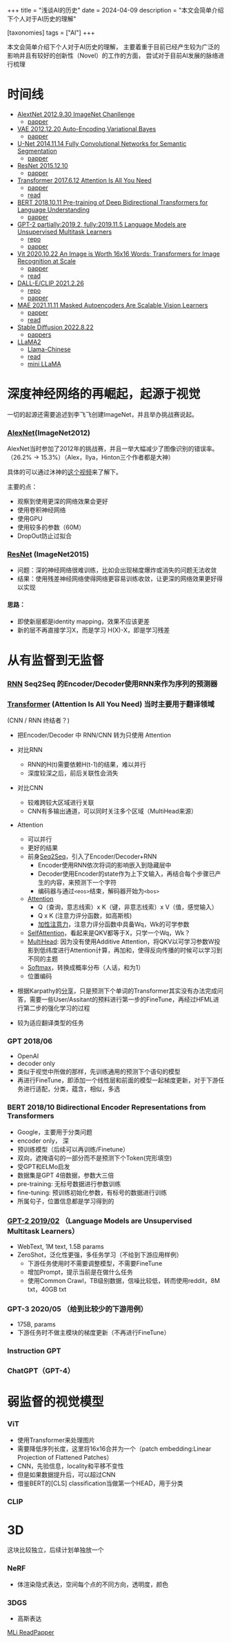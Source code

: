 +++
title = "浅谈AI的历史"
date = 2024-04-09
description = "本文会简单介绍下个人对于AI历史的理解"

[taxonomies]
tags = ["AI"]
+++

本文会简单介绍下个人对于AI历史的理解，
主要着重于目前已经产生较为广泛的影响并且有较好的创新性（Novel）的工作的方面，
尝试对于目前AI发展的脉络进行梳理

# 时间线

* [AlextNet 2012.9.30 ImageNet Chanllenge](https://en.wikipedia.org/wiki/AlexNet)
    * [papper](https://proceedings.neurips.cc/paper/2012/file/c399862d3b9d6b76c8436e924a68c45b-Paper.pdf)
* [VAE 2012.12.20 Auto-Encoding Variational Bayes
](https://en.wikipedia.org/wiki/Variational_autoencoder)
    * [papper](https://arxiv.org/abs/1312.6114)
* [U-Net 2014.11.14 Fully Convolutional Networks for Semantic Segmentation
](https://en.wikipedia.org/wiki/U-Net)
    * [papper](https://arxiv.org/abs/1411.4038)
* [ResNet 2015.12.10](https://en.wikipedia.org/wiki/Residual_neural_network) 
    * [papper](https://arxiv.org/abs/1512.03385)
* [Transformer 2017.6.12 Attention Is All You Need](https://en.wikipedia.org/wiki/Attention_Is_All_You_Need) 
    * [papper](https://arxiv.org/abs/1706.03762)
    * [read](https://zhuanlan.zhihu.com/p/338817680)
* [BERT 2018.10.11 Pre-training of Deep Bidirectional Transformers for Language Understanding](https://en.wikipedia.org/wiki/BERT_(language_model))
    * [papper](https://arxiv.org/abs/1810.04805v2)
* [GPT-2 partially:2019.2, fully:2019.11.5 Language Models are Unsupervised Multitask Learners
](https://en.wikipedia.org/wiki/GPT-2)
    * [repo](https://github.com/openai/gpt-2)
    * [papper](https://cdn.openai.com/better-language-models/language_models_are_unsupervised_multitask_learners.pdf)
* [Vit 2020.10.22 An Image is Worth 16x16 Words: Transformers for Image Recognition at Scale](https://en.wikipedia.org/wiki/Vision_transformer)
    * [papper](https://arxiv.org/abs/2010.11929)
    * [read](https://zhuanlan.zhihu.com/p/412910412)
* [DALL-E/CLIP 2021.2.26](https://en.wikipedia.org/wiki/DALL-E)
    * [repo](https://github.com/OpenAI/CLIP)
    * [papper](https://arxiv.org/abs/2103.00020)
* [MAE 2021.11.11 Masked Autoencoders Are Scalable Vision Learners
](https://www.zhihu.com/question/498364604/answer/3337675217)
    * [papper](https://arxiv.org/abs/2111.06377)
    * [read](https://zhuanlan.zhihu.com/p/439554945)
* [Stable Diffusion 2022.8.22](https://en.wikipedia.org/wiki/Stable_Diffusion)
    * [pappers](https://en.wikipedia.org/wiki/Stable_Diffusion#Releases)
* [LLaMA2](https://en.wikipedia.org/wiki/LLaMA)
    * [Llama-Chinese](https://github.com/LlamaFamily/Llama-Chinese)
    * [read](https://zhuanlan.zhihu.com/p/636784644)
    * [mini LLaMA](https://zhuanlan.zhihu.com/p/652664029)

# 深度神经网络的再崛起，起源于视觉
一切的起源还需要追述到李飞飞创建ImageNet，并且举办挑战赛说起。

### [AlexNet](https://zhuanlan.zhihu.com/p/618545757f)(ImageNet2012)
AlexNet当时参加了2012年的挑战赛，并且一举大幅减少了图像识别的错误率。（26.2% -> 15.3%）（Alex，Ilya，Hinton三个作者都是大神）

具体的可以通过沐神的[这个视频](https://www.zhihu.com/zvideo/1432155856322920448)来了解下。

主要的点：
* 观察到使用更深的网络效果会更好
* 使用卷积神经网络
* 使用GPU
* 使用较多的参数（60M）
* DropOut防止过拟合

### [ResNet](https://zhuanlan.zhihu.com/p/101332297) (ImageNet2015)

* 问题：深的神经网络很难训练，比如会出现梯度爆炸或消失的问题无法收敛
* 结果：使用残差神经网络使得网络更容易训练收敛，让更深的网络效果更好得以实现

#### 思路：
* 即使新层都是identity mapping，效果不应该更差
* 新的层不再直接学习X，而是学习 H(X)-X，即是学习残差

# 从有监督到无监督

### [RNN](https://zh.d2l.ai/chapter_recurrent-neural-networks/rnn-scratch.html#id4) Seq2Seq 的Encoder/Decoder使用RNN来作为序列的预测器

### [Transformer](https://www.zhihu.com/zvideo/1437034536677404672) (Attention Is All You Need) 当时主要用于翻译领域
(CNN / RNN 终结者？)

* 把Encoder/Decoder 中 RNN/CNN 转为只使用 Attention
* 对比RNN
    * RNN的H(t)需要依赖H(t-1)的结果，难以并行
    * 深度较深之后，前后关联性会消失
* 对比CNN
    * 较难跨较大区域进行关联
    * CNN有多输出通道，可以同时关注多个区域（MultiHead来源）
* Attention
    * 可以并行
    * 更好的结果
    * 前身[Seq2Seq](https://zh.d2l.ai/chapter_recurrent-modern/seq2seq.html#sec-seq2seq)，引入了Encoder/Decoder+RNN
        * Encoder使用RNN依次将词的影响嵌入到隐藏层中
        * Decoder使用Encoder的state作为上下文输入，再结合每个步骤已产生的内容，来预测下一个字符
        * 编码器与通过```<eos>```结束，解码器开始为```<bos>```
    * [Attention](https://zh.d2l.ai/chapter_attention-mechanisms/attention-cues.html)
        * Q（查询，意志线索）x K（键，非意志线索）x V（值，感觉输入） 
        * Q x K (注意力评分函数，如高斯核)
        * [加性注意力](https://zh.d2l.ai/chapter_attention-mechanisms/attention-scoring-functions.html#subsec-additive-attention)，注意力评分函数中具备Wq，Wk的可学参数
    * [SelfAttention](https://zh.d2l.ai/chapter_attention-mechanisms/self-attention-and-positional-encoding.html)，看起来是QKV都等于X，只学一个Wq，Wk？
    * [MultiHead](https://zh.d2l.ai/chapter_attention-mechanisms/multihead-attention.html): 因为没有使用Additive Attention，将QKV以可学习参数W投影到低纬度进行Attention计算，再加和，使得反向传播的时候可以学习到不同的主题
    * [Softmax](https://zh.d2l.ai/chapter_linear-networks/softmax-regression.html)，转换成概率分布（人话，和为1）
    * 位置编码

* 根据Karpathy的[分享](https://www.youtube.com/watch?v=zjkBMFhNj_g&t=4s)，只是预测下个单词的Transformer其实没有办法完成问答，需要一些User/Assitant的预料进行第一步的FineTune，再经过HFML进行第二步的强化学习的过程
* 较为适应翻译类型的任务

### GPT 2018/06
* OpenAI
* decoder only
* 类似于视觉中所做的那样，先训练通用的预测下个语句的模型
* 再进行FineTune，即添加一个线性层和前面的模型一起梯度更新，对于下游任务进行适配，分类，蕴含，相似，多选

### BERT 2018/10 Bidirectional Encoder Representations from Transformers
* Google，主要用于分类问题
* encoder only， 深
* 预训练模型（后续可以再训练/Finetune）
* 双向，遮掩语句的一部分而不是预测下个Token(完形填空)
* 受GPT和ELMo启发
* 数据集是GPT 4倍数据，参数大三倍
* pre-training: 无标号数据进行参数训练
* fine-tuning: 预训练初始化参数，有标号的数据进行训练
* 所属句子，位置信息都是学习得到的

### [GPT-2 2019/02](https://d4mucfpksywv.cloudfront.net/better-language-models/language_models_are_unsupervised_multitask_learners.pdf) （Language Models are Unsupervised Multitask Learners）
* WebText, 1M text, 1.5B params
* ZeroShot，泛化性更强，多任务学习（不给到下游应用样例）
   * 下游任务使用时不需要调整模型，不需要FineTune
   * 增加Prompt，提示当前是在做什么任务
   * 使用Common Crawl，TB级别数据，信噪比较低，转而使用reddit，8M txt，40GB txt

### GPT-3 2020/05 （给到比较少的下游用例）
* 175B, params
* 下游任务时不做主模块的梯度更新（不再进行FineTune）

### Instruction GPT

### ChatGPT（GPT-4）

# 弱监督的视觉模型

### ViT
* 使用Transformer来处理图片
* 需要降低序列长度，这里将16x16合并为一个（patch embedding:Linear Projection of Flattened Patches）
* CNN，先验信息，locality和平移不变性
* 但是如果数据提升后，可以超过CNN
* 借鉴BERT的[CLS] classification当做第一个HEAD，用于分类

### CLIP

# 3D
这块比较独立，后续计划单独放一个
### NeRF
  * 体渲染隐式表达，空间每个点的不同方向，透明度，颜色

### 3DGS
  * 高斯表达

[MLi ReadPapper](https://github.com/mli/paper-reading)
